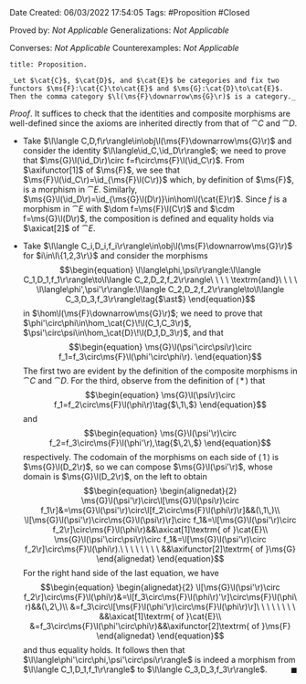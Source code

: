 <br />
<br />

Date Created: 06/03/2022 17:54:05
Tags: #Proposition #Closed 

Proved by: _Not Applicable_
Generalizations: _Not Applicable_

Converses: _Not Applicable_
Counterexamples: _Not Applicable_

``` ad-Proposition
title: Proposition.

_Let $\cat{C}$, $\cat{D}$, and $\cat{E}$ be categories and fix two functors $\ms{F}:\cat{C}\to\cat{E}$ and $\ms{G}:\cat{D}\to\cat{E}$. Then the comma category $\l(\ms{F}\downarrow\ms{G}\r)$ is a category._

```

_Proof_. It suffices to check that the identities and composite morphisms are well-defined since the axioms are inherited directly from that of $\cat{C}$ and $\cat{D}$.
* Take $\l\langle C,D,f\r\rangle\in\obj\l(\ms{F}\downarrow\ms{G}\r)$ and consider the identity $\l\langle\id_C,\id_D\r\rangle$; we need to prove that $\ms{G}\l(\id_D\r)\circ f=f\circ\ms{F}\l(\id_C\r)$. From $\axifunctor[1]$ of $\ms{F}$, we see that $\ms{F}\l(\id_C\r)=\id_{\ms{F}\l(C\r)}$ which, by definition of $\ms{F}$, is a morphism in $\cat{E}$. Similarly, $\ms{G}\l(\id_D\r)=\id_{\ms{G}\l(D\r)}\in\hom\l(\cat{E}\r)$. Since $f$ is a morphism in $\cat{E}$ with $\dom f=\ms{F}\l(C\r)$ and $\cdm f=\ms{G}\l(D\r)$, the composition is defined and equality holds via $\axicat[2]$ of $\cat{E}$.

* Take $\l\langle C_i,D_i,f_i\r\rangle\in\obj\l(\ms{F}\downarrow\ms{G}\r)$ for $i\in\l\{1,2,3\r\}$ and consider the morphisms
$$\begin{equation}
    \l\langle\phi,\psi\r\rangle:\l\langle C_1,D_1,f_1\r\rangle\to\l\langle C_2,D_2,f_2\r\rangle\ \ \ \ \textrm{and}\ \ \ \ \l\langle\phi',\psi'\r\rangle:\l\langle C_2,D_2,f_2\r\rangle\to\l\langle C_3,D_3,f_3\r\rangle\tag{$\ast$}
\end{equation}$$
in $\hom\l(\ms{F}\downarrow\ms{G}\r)$; we need to prove that $\phi'\circ\phi\in\hom_\cat{C}\!\l(C_1,C_3\r)$, $\psi'\circ\psi\in\hom_\cat{D}\!\l(D_1,D_3\r)$, and that
$$\begin{equation}
    \ms{G}\l(\psi'\circ\psi\r)\circ f_1=f_3\circ\ms{F}\l(\phi'\circ\phi\r).
\end{equation}$$
The first two are evident by the definition of the composite morphisms in $\cat{C}$ and $\cat{D}$. For the third, observe from the definition of ($\,\ast\,$) that
$$\begin{equation}
    \ms{G}\l(\psi\r)\circ f_1=f_2\circ\ms{F}\l(\phi\r)\tag{$\,1\,$}
\end{equation}$$
and
$$\begin{equation}
    \ms{G}\l(\psi'\r)\circ f_2=f_3\circ\ms{F}\l(\phi'\r),\tag{$\,2\,$}
\end{equation}$$
respectively. The codomain of the morphisms on each side of $(\,1\,)$ is $\ms{G}\l(D_2\r)$, so we can compose $\ms{G}\l(\psi'\r)$, whose domain is $\ms{G}\l(D_2\r)$, on the left to obtain
$$\begin{equation}
    \begin{alignedat}{2}
        \ms{G}\l(\psi'\r)\circ\l[\ms{G}\l(\psi\r)\circ f_1\r]&=\ms{G}\l(\psi'\r)\circ\l[f_2\circ\ms{F}\l(\phi\r)\r]&&(\,1\,)\\
        \l[\ms{G}\l(\psi'\r)\circ\ms{G}\l(\psi\r)\r]\circ f_1&=\l[\ms{G}\l(\psi'\r)\circ f_2\r]\circ\ms{F}\l(\phi\r)&&\axicat[1]\textrm{ of }\cat{E}\\
        \ms{G}\l(\psi'\circ\psi\r)\circ f_1&=\l[\ms{G}\l(\psi'\r)\circ f_2\r]\circ\ms{F}\l(\phi\r).\ \ \ \ \ \ \ \ &&\axifunctor[2]\textrm{ of }\ms{G}
    \end{alignedat}
\end{equation}$$
For the right hand side of the last equation, we have
$$\begin{equation}
    \begin{alignedat}{2}
        \l[\ms{G}\l(\psi'\r)\circ f_2\r]\circ\ms{F}\l(\phi\r)&=\l[f_3\circ\ms{F}\l(\phi\r)'\r]\circ\ms{F}\l(\phi\r)&&(\,2\,)\\
        &=f_3\circ\l[\ms{F}\l(\phi'\r)\circ\ms{F}\l(\phi\r)\r]\ \ \ \ \ \ \ \ &&\axicat[1]\textrm{ of }\cat{E}\\
        &=f_3\circ\ms{F}\l(\phi'\circ\phi\r)&&\axifunctor[2]\textrm{ of }\ms{F}
    \end{alignedat}
\end{equation}$$
and thus equality holds. It follows then that $\l\langle\phi'\circ\phi,\psi'\circ\psi\r\rangle$ is indeed a morphism from $\l\langle C_1,D_1,f_1\r\rangle$ to $\l\langle C_3,D_3,f_3\r\rangle$.<span style="float:right;">$\blacksquare$</span>
